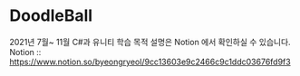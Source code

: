 # DoodleBall
2021년 7월~ 11월 C#과 유니티 학습 목적
설명은 Notion 에서 확인하실 수 있습니다.
Notion :: https://www.notion.so/byeongryeol/9cc13603e9c2466c9c1ddc03676fd9f3
